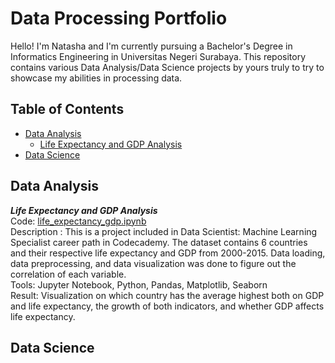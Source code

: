 # Data Processing Portfolio
Hello! I'm Natasha and I'm currently pursuing a Bachelor's Degree in Informatics Engineering in Universitas Negeri Surabaya. This repository contains various Data Analysis/Data Science projects by yours truly to try to showcase my abilities in processing data.

## Table of Contents
- [Data Analysis](https://github.com/natashairaharko/DataProcessingPortfolio/edit/main/README.md#data-analysis)
  - [Life Expectancy and GDP Analysis](https://github.com/natashairaharko/DataProcessingPortfolio/edit/main/README.md#life-expectancy-and-gdp-analysis)
- [Data Science](https://github.com/natashairaharko/DataProcessingPortfolio/edit/main/README.md#data-science)

## Data Analysis
_**Life Expectancy and GDP Analysis**_ <br>
Code: [life_expectancy_gdp.ipynb](https://github.com/natashairaharko/DataProcessingPortfolio/blob/main/Life-Expectancy-and-GDP-Analysis/life_expectancy_gdp.ipynb)<br>
Description : This is a project included in Data Scientist: Machine Learning Specialist career path in Codecademy. The dataset contains 6 countries and their respective life expectancy and GDP from 2000-2015. Data loading, data preprocessing, and data visualization was done to figure out the correlation of each variable.<br>
Tools: Jupyter Notebook, Python, Pandas, Matplotlib, Seaborn<br>
Result: Visualization on which country has the average highest both on GDP and life expectancy, the growth of both indicators, and whether GDP affects life expectancy.
## Data Science

